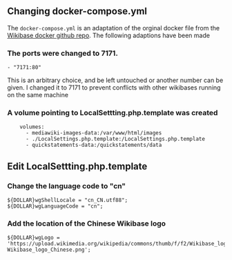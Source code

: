 ## Changing docker-compose.yml
The ```docker-compose.yml``` is an adaptation of the orginal docker file from the [Wikibase docker github repo](https://github.com/wmde/wikibase-docker). The following adaptions have been made

### The ports were changed to 7171. 

```
- "7171:80"
```
This is an arbitrary choice, and be left untouched or another number can be given. I changed it to 7171 to prevent conflicts with other wikibases running on the same machine


### A volume pointing to LocalSettting.php.template was created

```
    volumes:
      - mediawiki-images-data:/var/www/html/images
      - ./LocalSettings.php.template:/LocalSettings.php.template
      - quickstatements-data:/quickstatements/data
```

## Edit LocalSettting.php.template
### Change the language code to "cn"
```
${DOLLAR}wgShellLocale = "cn_CN.utf88";
${DOLLAR}wgLanguageCode = "cn";
```

### Add the location of the Chinese Wikibase logo
```
${DOLLAR}wgLogo = 'https://upload.wikimedia.org/wikipedia/commons/thumb/f/f2/Wikibase_logo_Chinese.png/200px-Wikibase_logo_Chinese.png';
```